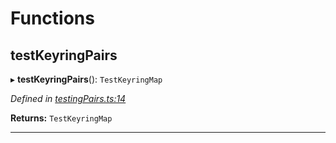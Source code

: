 

# Functions

<a id="testkeyringpairs"></a>

##  testKeyringPairs

▸ **testKeyringPairs**(): `TestKeyringMap`

*Defined in [testingPairs.ts:14](https://github.com/polkadot-js/common/blob/7297e68/packages/keyring/src/testingPairs.ts#L14)*

**Returns:** `TestKeyringMap`

___

